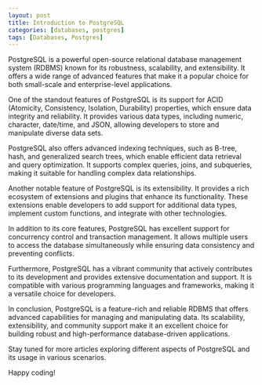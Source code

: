 ```yaml
---
layout: post
title: Introduction to PostgreSQL
categories: [databases, postgres]
tags: [Databases, Postgres]
---
```


PostgreSQL is a powerful open-source relational database management system (RDBMS) known for its robustness, scalability, and extensibility. It offers a wide range of advanced features that make it a popular choice for both small-scale and enterprise-level applications.

One of the standout features of PostgreSQL is its support for ACID (Atomicity, Consistency, Isolation, Durability) properties, which ensure data integrity and reliability. It provides various data types, including numeric, character, date/time, and JSON, allowing developers to store and manipulate diverse data sets.

PostgreSQL also offers advanced indexing techniques, such as B-tree, hash, and generalized search trees, which enable efficient data retrieval and query optimization. It supports complex queries, joins, and subqueries, making it suitable for handling complex data relationships.

Another notable feature of PostgreSQL is its extensibility. It provides a rich ecosystem of extensions and plugins that enhance its functionality. These extensions enable developers to add support for additional data types, implement custom functions, and integrate with other technologies.

In addition to its core features, PostgreSQL has excellent support for concurrency control and transaction management. It allows multiple users to access the database simultaneously while ensuring data consistency and preventing conflicts.

Furthermore, PostgreSQL has a vibrant community that actively contributes to its development and provides extensive documentation and support. It is compatible with various programming languages and frameworks, making it a versatile choice for developers.

In conclusion, PostgreSQL is a feature-rich and reliable RDBMS that offers advanced capabilities for managing and manipulating data. Its scalability, extensibility, and community support make it an excellent choice for building robust and high-performance database-driven applications.

Stay tuned for more articles exploring different aspects of PostgreSQL and its usage in various scenarios.

Happy coding!